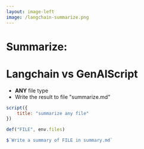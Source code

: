 ```yaml
---
layout: image-left
image: /langchain-summarize.png
---
```


# Summarize: 
# Langchain vs GenAIScript

<v-click>

- **ANY** file type
- Write the result to file "summarize.md"

```js
script({
    title: "summarize any file"
})

def("FILE", env.files)

$`Write a summary of FILE in summary.md`
```

</v-click>
